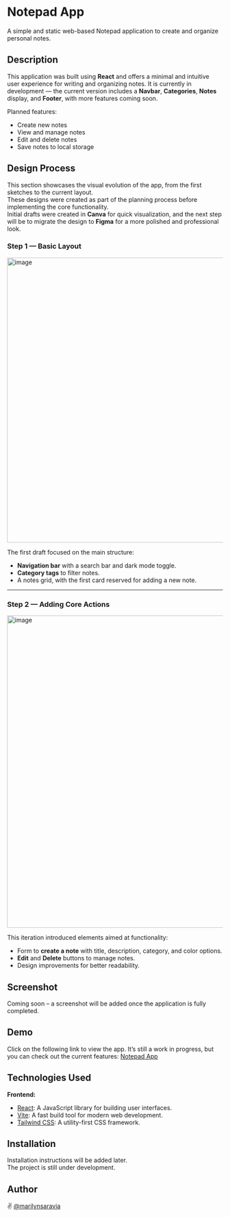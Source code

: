 # Notepad App

A simple and static web-based Notepad application to create and organize personal notes.

## Description

This application was built using **React** and offers a minimal and intuitive user experience for writing and organizing notes.
It is currently in development — the current version includes a **Navbar**, **Categories**, **Notes** display, and **Footer**, with more features coming soon.

Planned features:
- Create new notes
- View and manage notes
- Edit and delete notes
- Save notes to local storage

## Design Process

This section showcases the visual evolution of the app, from the first sketches to the current layout.  
These designs were created as part of the planning process before implementing the core functionality.  
Initial drafts were created in **Canva** for quick visualization, and the next step will be to migrate the design to **Figma** for a more polished and professional look.



### **Step 1 — Basic Layout**

<img width="1020" height="664" alt="image" src="https://github.com/user-attachments/assets/ccddbad1-9155-4438-8c91-e792575c0c17" />

The first draft focused on the main structure:
- **Navigation bar** with a search bar and dark mode toggle.
- **Category tags** to filter notes.
- A notes grid, with the first card reserved for adding a new note.

---

### **Step 2 — Adding Core Actions**

<img width="1124" height="728" alt="image" src="https://github.com/user-attachments/assets/9d17457c-acb4-4994-9887-dbc93576a36b" />

This iteration introduced elements aimed at functionality:
- Form to **create a note** with title, description, category, and color options.
- **Edit** and **Delete** buttons to manage notes.
- Design improvements for better readability.


## Screenshot

Coming soon – a screenshot will be added once the application is fully completed.

## Demo

Click on the following link to view the app. It’s still a work in progress, but you can check out the current features:  [Notepad App](https://marilynsaravia.github.io/Notepad-App/)

## Technologies Used

**Frontend:**

- [React](https://react.dev/): A JavaScript library for building user interfaces.
- [Vite](https://vitejs.dev/): A fast build tool for modern web development.
- [Tailwind CSS](https://tailwindcss.com/docs/guides/vite): A utility-first CSS framework.

## Installation

Installation instructions will be added later.  
The project is still under development.

## Author

:v: [@marilynsaravia](https://github.com/marilynsaravia)
